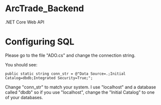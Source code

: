 # ArcTrade_Backend


.NET Core Web API

# Configuring SQL
Please go to the file "ADO.cs" and change the connection string.

You should see:

    public static string conn_str = @"Data Source=.;Initial Catalog=dbdb;Integrated Security=True;";
  
Change "conn_str" to match your system.  I use "localhost" and a database called "dbdb" so if you use "localhost", change the "Initial Catalog" to one of your databases.
